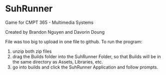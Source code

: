 # SuhRunner
Game for CMPT 365 - Multimedia Systems

Created by Brandon Nguyen and Davorin Doung

File was too big to upload in one file to github.
To run the program:
  1. unzip both zip files
  2. drag the Builds folder into the SuhRunner Folder, so that Builds will be in the same directory as Assets, Libraries, etc.
  3. go into builds and click the SuhRunner Application and follow prompts.
